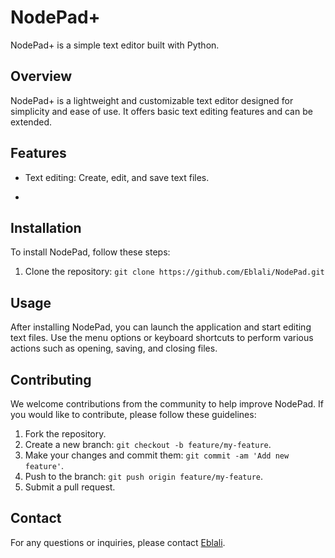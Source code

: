 # NodePad+

NodePad+ is a simple text editor built with Python.

## Overview

NodePad+ is a lightweight and customizable text editor designed for simplicity and ease of use. It offers basic text editing features and can be extended.

## Features

- Text editing: Create, edit, and save text files.

- 
## Installation

To install NodePad, follow these steps:

1. Clone the repository: `git clone https://github.com/Eblali/NodePad.git`


## Usage

After installing NodePad, you can launch the application and start editing text files. Use the menu options or keyboard shortcuts to perform various actions such as opening, saving, and closing files.


## Contributing

We welcome contributions from the community to help improve NodePad. If you would like to contribute, please follow these guidelines:

1. Fork the repository.
2. Create a new branch: `git checkout -b feature/my-feature`.
3. Make your changes and commit them: `git commit -am 'Add new feature'`.
4. Push to the branch: `git push origin feature/my-feature`.
5. Submit a pull request.


## Contact

For any questions or inquiries, please contact [Eblali](https://github.com/Eblali).

